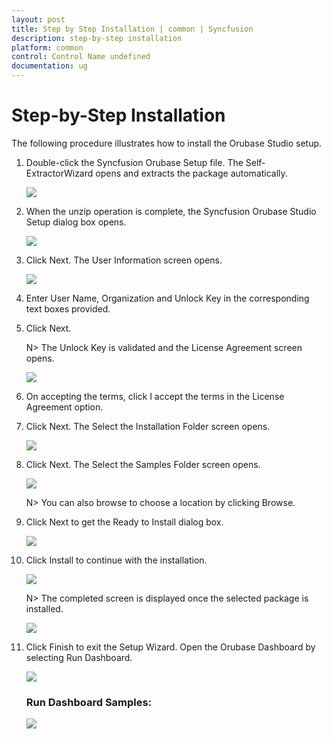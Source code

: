 ```yaml
---
layout: post
title: Step by Step Installation | common | Syncfusion
description: step-by-step installation
platform: common
control: Control Name undefined
documentation: ug
---
```


# Step-by-Step Installation

The following procedure illustrates how to install the Orubase Studio setup.

1. Double-click the Syncfusion Orubase Setup file. The Self-ExtractorWizard opens and extracts the package automatically. 
   
   ![](Step-by-Step-Installation_images/Step-by-Step-Installation_img1.png)





2. When the unzip operation is complete, the Syncfusion Orubase Studio Setup dialog box opens.



   ![](Step-by-Step-Installation_images/Step-by-Step-Installation_img2.png)





3. Click Next. The User Information screen opens.



   ![](Step-by-Step-Installation_images/Step-by-Step-Installation_img3.png)





4. Enter User Name, Organization and Unlock Key in the corresponding text boxes provided.

5. Click Next.

   N> The Unlock Key is validated and the License Agreement screen opens.



   ![](Step-by-Step-Installation_images/Step-by-Step-Installation_img5.png)





6. On accepting the terms, click I accept the terms in the License Agreement option.

7. Click Next. The Select the Installation Folder screen opens.



   ![](Step-by-Step-Installation_images/Step-by-Step-Installation_img6.png)





8. Click Next. The Select the Samples Folder screen opens.



   ![](Step-by-Step-Installation_images/Step-by-Step-Installation_img7.png)





   N> You can also browse to choose a location by clicking Browse.



9. Click Next to get the Ready to Install dialog box.



   ![](Step-by-Step-Installation_images/Step-by-Step-Installation_img9.png)





10. Click Install to continue with the installation.



    ![](Step-by-Step-Installation_images/Step-by-Step-Installation_img10.png)





    N> The completed screen is displayed once the selected package is installed.



    ![](Step-by-Step-Installation_images/Step-by-Step-Installation_img12.png)





11. Click Finish to exit the Setup Wizard. Open the Orubase Dashboard by selecting Run Dashboard.



    ![](Step-by-Step-Installation_images/Step-by-Step-Installation_img13.png)



    ### Run Dashboard Samples:

    ![](Step-by-Step-Installation_images/Step-by-Step-Installation_img14.png)



